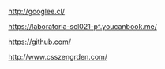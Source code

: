 
http://googlee.cl/

https://laboratoria-scl021-pf.youcanbook.me/

https://github.com/

http://www.csszengrden.com/

